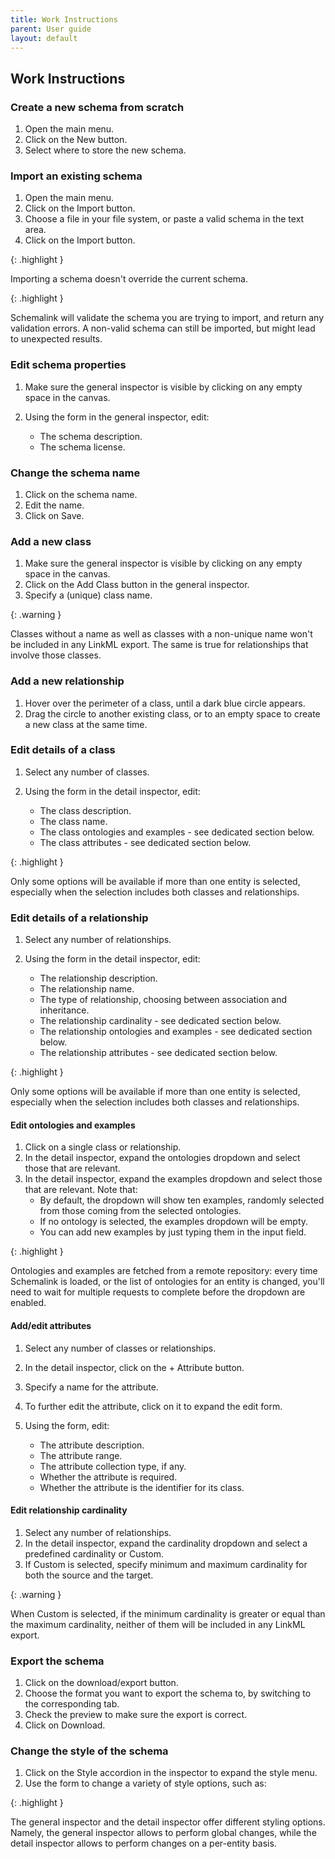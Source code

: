 ```yaml
---
title: Work Instructions
parent: User guide
layout: default
---
```


## Work Instructions

### Create a new schema from scratch

1. Open the main menu.
2. Click on the New button.
3. Select where to store the new schema.

### Import an existing schema

1. Open the main menu.
2. Click on the Import button.
3. Choose a file in your file system, or paste a valid schema in the text area.
4. Click on the Import button.

{: .highlight }

Importing a schema doesn't override the current schema.

{: .highlight }

Schemalink will validate the schema you are trying to import, and return any
validation errors. A non-valid schema can still be imported, but might lead to
unexpected results.

### Edit schema properties

1. Make sure the general inspector is visible by clicking on any empty space in
   the canvas.
2. Using the form in the general inspector, edit:

   - The schema description.
   - The schema license.

### Change the schema name

1. Click on the schema name.
2. Edit the name.
3. Click on Save.

### Add a new class

1. Make sure the general inspector is visible by clicking on any empty space in
   the canvas.
2. Click on the Add Class button in the general inspector.
3. Specify a (unique) class name.

{: .warning }

Classes without a name as well as classes with a non-unique name won't be
included in any LinkML export. The same is true for relationships that involve
those classes.

### Add a new relationship

1. Hover over the perimeter of a class, until a dark blue circle appears.
2. Drag the circle to another existing class, or to an empty space to create a
   new class at the same time.

### Edit details of a class

1. Select any number of classes.
2. Using the form in the detail inspector, edit:

   - The class description.
   - The class name.
   - The class ontologies and examples - see dedicated section below.
   - The class attributes - see dedicated section below.

{: .highlight }

Only some options will be available if more than one entity is selected,
especially when the selection includes both classes and relationships.

### Edit details of a relationship

1. Select any number of relationships.
2. Using the form in the detail inspector, edit:

   - The relationship description.
   - The relationship name.
   - The type of relationship, choosing between association and inheritance.
   - The relationship cardinality - see dedicated section below.
   - The relationship ontologies and examples - see dedicated section below.
   - The relationship attributes - see dedicated section below.

{: .highlight }

Only some options will be available if more than one entity is selected,
especially when the selection includes both classes and relationships.

#### Edit ontologies and examples

1. Click on a single class or relationship.
2. In the detail inspector, expand the ontologies dropdown and select those that
   are relevant.
3. In the detail inspector, expand the examples dropdown and select those that
   are relevant. Note that:
   - By default, the dropdown will show ten examples, randomly selected from
     those coming from the selected ontologies.
   - If no ontology is selected, the examples dropdown will be empty.
   - You can add new examples by just typing them in the input field.

{: .highlight }

Ontologies and examples are fetched from a remote repository: every time
Schemalink is loaded, or the list of ontologies for an entity is changed, you'll
need to wait for multiple requests to complete before the dropdown are enabled.

#### Add/edit attributes

1. Select any number of classes or relationships.
2. In the detail inspector, click on the + Attribute button.
3. Specify a name for the attribute.
4. To further edit the attribute, click on it to expand the edit form.
5. Using the form, edit:

   - The attribute description.
   - The attribute range.
   - The attribute collection type, if any.
   - Whether the attribute is required.
   - Whether the attribute is the identifier for its class.

#### Edit relationship cardinality

1. Select any number of relationships.
2. In the detail inspector, expand the cardinality dropdown and select a
   predefined cardinality or Custom.
3. If Custom is selected, specify minimum and maximum cardinality for both the
   source and the target.

{: .warning }

When Custom is selected, if the minimum cardinality is greater or equal than the
maximum cardinality, neither of them will be included in any LinkML export.

### Export the schema

1. Click on the download/export button.
2. Choose the format you want to export the schema to, by switching to the
   corresponding tab.
3. Check the preview to make sure the export is correct.
4. Click on Download.

### Change the style of the schema

1. Click on the Style accordion in the inspector to expand the style menu.
2. Use the form to change a variety of style options, such as:

{: .highlight }

The general inspector and the detail inspector offer different styling options.
Namely, the general inspector allows to perform global changes, while the detail
inspector allows to perform changes on a per-entity basis.
